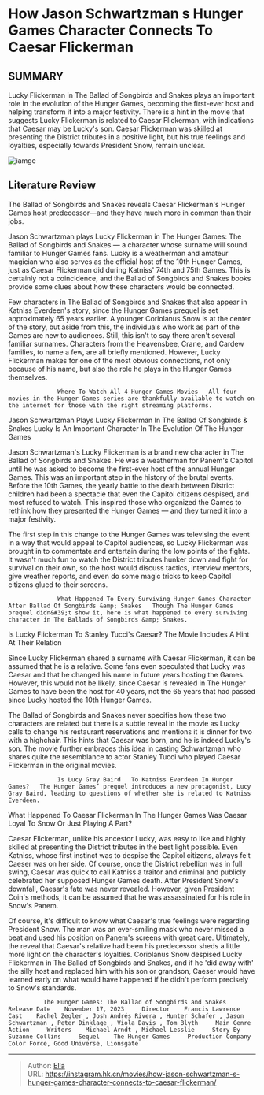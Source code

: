# How Jason Schwartzman s Hunger Games Character Connects To Caesar Flickerman


## SUMMARY 



  Lucky Flickerman in The Ballad of Songbirds and Snakes plays an important role in the evolution of the Hunger Games, becoming the first-ever host and helping transform it into a major festivity.   There is a hint in the movie that suggests Lucky Flickerman is related to Caesar Flickerman, with indications that Caesar may be Lucky&#39;s son.   Caesar Flickerman was skilled at presenting the District tributes in a positive light, but his true feelings and loyalties, especially towards President Snow, remain unclear.  

![iamge](https://static1.srcdn.com/wordpress/wp-content/uploads/2023/04/ballad-of-songbirds-and-snakes-caesar-lucky-flickerman.jpg)

## Literature Review

The Ballad of Songbirds and Snakes reveals Caesar Flickerman&#39;s Hunger Games host predecessor—and they have much more in common than their jobs. 




Jason Schwartzman plays Lucky Flickerman in The Hunger Games: The Ballad of Songbirds and Snakes — a character whose surname will sound familiar to Hunger Games fans. Lucky is a weatherman and amateur magician who also serves as the official host of the 10th Hunger Games, just as Caesar Flickerman did during Katniss&#39; 74th and 75th Games. This is certainly not a coincidence, and the Ballad of Songbirds and Snakes books provide some clues about how these characters would be connected.




Few characters in The Ballad of Songbirds and Snakes that also appear in Katniss Everdeen&#39;s story, since the Hunger Games prequel is set approximately 65 years earlier. A younger Coriolanus Snow is at the center of the story, but aside from this, the individuals who work as part of the Games are new to audiences. Still, this isn&#39;t to say there aren&#39;t several familiar surnames. Characters from the Heavensbee, Crane, and Cardew families, to name a few, are all briefly mentioned. However, Lucky Flickerman makes for one of the most obvious connections, not only because of his name, but also the role he plays in the Hunger Games themselves.

                  Where To Watch All 4 Hunger Games Movies   All four movies in the Hunger Games series are thankfully available to watch on the internet for those with the right streaming platforms.   


 Jason Schwartzman Plays Lucky Flickerman In The Ballad Of Songbirds &amp; Snakes 
Lucky Is An Important Character In The Evolution Of The Hunger Games
          




Jason Schwartzman&#39;s Lucky Flickerman is a brand new character in The Ballad of Songbirds and Snakes. He was a weatherman for Panem&#39;s Capitol until he was asked to become the first-ever host of the annual Hunger Games. This was an important step in the history of the brutal events. Before the 10th Games, the yearly battle to the death between District children had been a spectacle that even the Capitol citizens despised, and most refused to watch. This inspired those who organized the Games to rethink how they presented the Hunger Games — and they turned it into a major festivity.

The first step in this change to the Hunger Games was televising the event in a way that would appeal to Capitol audiences, so Lucky Flickerman was brought in to commentate and entertain during the low points of the fights. It wasn&#39;t much fun to watch the District tributes hunker down and fight for survival on their own, so the host would discuss tactics, interview mentors, give weather reports, and even do some magic tricks to keep Capitol citizens glued to their screens.




                  What Happened To Every Surviving Hunger Games Character After Ballad Of Songbirds &amp; Snakes   Though The Hunger Games prequel didn&#39;t show it, here is what happened to every surviving character in The Ballads of Songbirds &amp; Snakes.    



 Is Lucky Flickerman   To Stanley Tucci&#39;s Caesar? 
The Movie Includes A Hint At Their Relation
          

Since Lucky Flickerman shared a surname with Caesar Flickerman, it can be assumed that he is a relative. Some fans even speculated that Lucky was Caesar and that he changed his name in future years hosting the Games. However, this would not be likely, since Caesar is revealed in The Hunger Games to have been the host for 40 years, not the 65 years that had passed since Lucky hosted the 10th Hunger Games.

The Ballad of Songbirds and Snakes never specifies how these two characters are related but there is a subtle reveal in the movie as Lucky calls to change his restaurant reservations and mentions it is dinner for two with a highchair. This hints that Caesar was born, and he is indeed Lucky&#39;s son. The movie further embraces this idea in casting Schwartzman who shares quite the resemblance to actor Stanley Tucci who played Caesar Flickerman in the original movies.




                  Is Lucy Gray Baird   To Katniss Everdeen In Hunger Games?   The Hunger Games’ prequel introduces a new protagonist, Lucy Gray Baird, leading to questions of whether she is related to Katniss Everdeen.   



 What Happened To Caesar Flickerman In The Hunger Games 
Was Caesar Loyal To Snow Or Just Playing A Part?
         

Caesar Flickerman, unlike his ancestor Lucky, was easy to like and highly skilled at presenting the District tributes in the best light possible. Even Katniss, whose first instinct was to despise the Capitol citizens, always felt Caeser was on her side. Of course, once the District rebellion was in full swing, Caesar was quick to call Katniss a traitor and criminal and publicly celebrated her supposed Hunger Games death. After President Snow&#39;s downfall, Caesar&#39;s fate was never revealed. However, given President Coin&#39;s methods, it can be assumed that he was assassinated for his role in Snow&#39;s Panem.




Of course, it&#39;s difficult to know what Caesar&#39;s true feelings were regarding President Snow. The man was an ever-smiling mask who never missed a beat and used his position on Panem&#39;s screens with great care. Ultimately, the reveal that Caesar&#39;s relative had been his predecessor sheds a little more light on the character&#39;s loyalties. Coriolanus Snow despised Lucky Flickerman in The Ballad of Songbirds and Snakes, and if he &#39;did away with&#39; the silly host and replaced him with his son or grandson, Caeser would have learned early on what would have happened if he didn&#39;t perform precisely to Snow&#39;s standards.

              The Hunger Games: The Ballad of Songbirds and Snakes      Release Date    November 17, 2023     Director    Francis Lawrence     Cast    Rachel Zegler , Josh Andrés Rivera , Hunter Schafer , Jason Schwartzman , Peter Dinklage , Viola Davis , Tom Blyth     Main Genre    Action     Writers    Michael Arndt , Michael Lesslie     Story By    Suzanne Collins     Sequel    The Hunger Games     Production Company    Color Force, Good Universe, Lionsgate      


---

> Author: [Ella](https://instagram.hk.cn/)  
> URL: https://instagram.hk.cn/movies/how-jason-schwartzman-s-hunger-games-character-connects-to-caesar-flickerman/  

